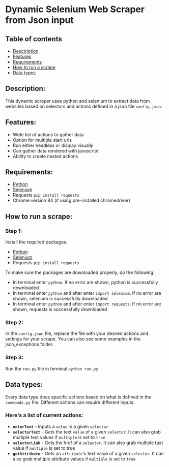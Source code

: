 # Dynamic Selenium Web Scraper from Json input

## Table of contents
* [Desctription](#description)
* [Features](#features)
* [Requirements](#requirements)
* [How to run a scrape](#how-to-run-a-scrape)
* [Data types](#data-types)

## Description:
This dynamic scraper uses python and selenium to extract data from websites based on selectors and actions defined in a json file ```config.json```.

## Features:
* Wide list of actions to gather data
* Option for multiple start urls
* Run either headless or display visually
* Can gather data rendered with javascript
* Ability to create nested actions

## Requirements:
* [Python](https://www.python.org/downloads/)
* [Selenium](https://www.seleniumhq.org/download/)
* Requests ```pip install requests```
* Chrome version 84 (if using pre-installed chromedriver)

## How to run a scrape:

### **Step 1:**

Install the required packages.
* [Python](https://www.python.org/downloads/)
* [Selenium](https://www.seleniumhq.org/download/)
* Requests ```pip install requests```

To make sure the packages are downloaded properly, do the following:
* In terminal enter ```python```. If no error are shown, python is successfully downloaded
* In terminal enter ```python``` and after enter ```import selenium```. If no error are shown, selenium is successfully downloaded
* In terminal enter ```python``` and after enter ```import requests```. If no error are shown, requests is successfully downloaded

### **Step 2:**

In the ```config.json``` file, replace the file with your desired actions and settings for your scrape. You can also see some examples in the json_exceptions folder.

### **Step 3:**

Run the ```run.py``` file in terminal ```python run.py```

## Data types:

Every data type does specific actions based on what is defined in the ```commands.py``` file. Different actions can require different inputs.

### Here's a list of current actions:
* **```enterText```** - Inputs a ```value``` in a given ```selector```
* **```selectorText```** - Gets the text ```value``` of a given ```selector```. It can also grab multiple text values if ```multiple``` is set to ```true```
* **```selectorLink```** - Gets the href of a ```selector```. It can also grab multiple taxt value if ```multiple``` is set to true
* **```getAttribute```** - Gets an ```attribute```'s text value of a given ```selector```. It can also grab multiple attribute values if ```multiple``` is set to ```true```
